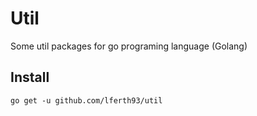 # Util
Some util packages for go programing language (Golang)

## Install
````
go get -u github.com/lferth93/util
````
